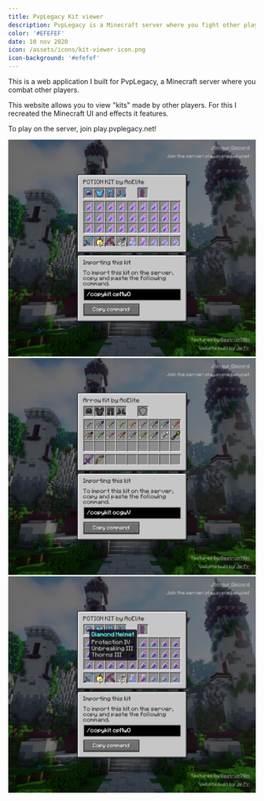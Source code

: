 ```yaml
---
title: PvpLegacy Kit viewer
description: PvpLegacy is a Minecraft server where you fight other players. This website is used to view "kits" made by other players.
color: '#EFEFEF'
date: 10 nov 2020
icon: /assets/icons/kit-viewer-icon.png
icon-background: '#efefef'
---
```


This is a web application I built for PvpLegacy, a Minecraft server where you combat other players.

This website allows you to view "kits" made by other players. For this I recreated the Minecraft UI and effects it features.

To play on the server, join play.pvplegacy.net!

![Arrow kit](https://raw.githubusercontent.com/JipFr/jipfr/master/projects/kitviewer.png)
![Potion kit](https://raw.githubusercontent.com/JipFr/jipfr/master/projects/kitviewer-1.png)
![Potion kit with hover](https://raw.githubusercontent.com/JipFr/jipfr/master/projects/kitviewer-2.png)
